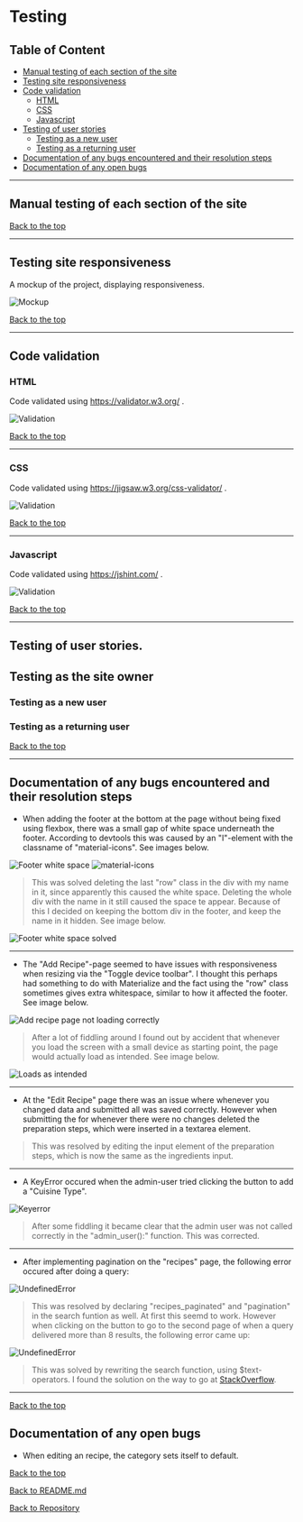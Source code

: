 # Testing

## Table of Content

- [Manual testing of each section of the site](#manual-testing-of-each-section-of-the-site)
- [Testing site responsiveness](#testing-site-responsiveness)
- [Code validation](#code-validation)
    - [HTML](#html)
    - [CSS](#css)
    - [Javascript](#javascript)
- [Testing of user stories](#testing-of-user-stories) 
    - [Testing as a new user](#testing-as-a-new-user)
    - [Testing as a returning user](#testing-as-a-returning-user)
- [Documentation of any bugs encountered and their resolution steps](#documentation-of-any-bugs-encountered-and-their-resolution-steps)
- [Documentation of any open bugs](#documentation-of-any-open-bugs)

---

## Manual testing of each section of the site



[Back to the top](#testing)

---

## Testing site responsiveness 

A mockup of the project, displaying responsiveness.

![Mockup]()

[Back to the top](#testing)

---

## Code validation

### HTML

Code validated using https://validator.w3.org/ .

![Validation]()

[Back to the top](#testing)

---

### CSS

Code validated using https://jigsaw.w3.org/css-validator/ .

![Validation]()

[Back to the top](#testing)

---

### Javascript

Code validated using https://jshint.com/ .

![Validation]() 


[Back to the top](#testing)

---

## Testing of user stories.

  ## Testing as the site owner


  ### Testing as a new user



  ### Testing as a returning user


[Back to the top](#testing)

---

## Documentation of any bugs encountered and their resolution steps

- When adding the footer at the bottom at the page without being fixed using flexbox, there was a small gap of white space underneath the footer. According to devtools this was caused by an "I"-element with the classname of "material-icons". See images below.

![Footer white space](docs/testing/images/white-bottom-footer.png) 
![material-icons](docs/testing/images/footer-i-material-icons.png) 

> This was solved deleting the last "row" class in the div with my name in it, since apparently this caused the white space. Deleting the whole div with the name in it still caused the space te appear. Because of this I decided on keeping the bottom div in the footer, and keep the name in it hidden. See image below.

![Footer white space solved](docs/testing/images/footer-hidden.png) 

---

- The "Add Recipe"-page seemed to have issues with responsiveness when resizing via the "Toggle device toolbar". I thought this perhaps had something to do with Materialize and the fact using the "row" class sometimes gives extra whitespace, similar to how it affected the footer. See image below.

![Add recipe page not loading correctly](docs/testing/images/add-recipe-bug.png) 

> After a lot of fiddling around I found out by accident that whenever you load the screen with a small device as starting point, the page would actually load as intended. See image below.

![Loads as intended](docs/testing/images/add-recipe-on-load.png)

---

- At the "Edit Recipe" page there was an issue where whenever you changed data and submitted all was saved correctly. However when submitting the for whenever there were no changes deleted the preparation steps, which were inserted in a textarea element.

> This was resolved by editing the input element of the preparation steps, which is now the same as the ingredients input.

---

- A KeyError occured when the admin-user tried clicking the button to add a "Cuisine Type".

![Keyerror](docs/testing/images/keyerror_admin.png)

> After some fiddling it became clear that the admin user was not called correctly in the "admin_user():" function. This was corrected.

---

- After implementing pagination on the "recipes" page, the following error occured after doing a query:

![UndefinedError](docs/testing/images/pagination1.png)

> This was resolved by declaring "recipes_paginated" and "pagination" in the search funtion as well. At first this seemd to work. However when clicking on the button to go to the second page of when a query delivered more than 8 results, the following error came up:

![UndefinedError](docs/testing/images/pagination2.png)

> This was solved by rewriting the search function, using $text-operators. I found the solution on the way to go at [StackOverflow](https://stackoverflow.com/questions/64214477/how-i-can-solve-this-problem-pymongo-errors-operationfailure).

---

[Back to the top](#testing)


## Documentation of any open bugs 

- When editing an recipe, the category sets itself to default.

[Back to the top](#testing)

[Back to README.md](https://github.com/nowane/eatspiration/blob/main/README.md)

[Back to Repository](https://github.com/nowane/eatspiration)